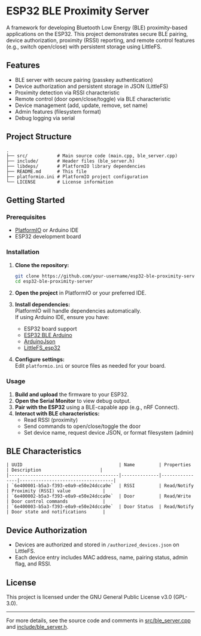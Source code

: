 # ESP32 BLE Proximity Server

A framework for developing Bluetooth Low Energy (BLE) proximity-based applications on the ESP32. This project demonstrates secure BLE pairing, device authorization, proximity (RSSI) reporting, and remote control features (e.g., switch open/close) with persistent storage using LittleFS.

## Features

- BLE server with secure pairing (passkey authentication)
- Device authorization and persistent storage in JSON (LittleFS)
- Proximity detection via RSSI characteristic
- Remote control (door open/close/toggle) via BLE characteristic
- Device management (add, update, remove, set name)
- Admin features (filesystem format)
- Debug logging via serial

## Project Structure

```
.
├── src/           # Main source code (main.cpp, ble_server.cpp)
├── include/       # Header files (ble_server.h)
├── libdeps/       # PlatformIO library dependencies
├── README.md      # This file
├── platformio.ini # PlatformIO project configuration
└── LICENSE        # License information
```

## Getting Started

### Prerequisites

- [PlatformIO](https://platformio.org/) or Arduino IDE
- ESP32 development board

### Installation

1. **Clone the repository:**

   ```bash
   git clone https://github.com/your-username/esp32-ble-proximity-server.git
   cd esp32-ble-proximity-server
   ```

2. **Open the project** in PlatformIO or your preferred IDE.

3. **Install dependencies:**  
   PlatformIO will handle dependencies automatically.  
   If using Arduino IDE, ensure you have:

   - ESP32 board support
   - [ESP32 BLE Arduino](https://github.com/nkolban/ESP32_BLE_Arduino)
   - [ArduinoJson](https://arduinojson.org/)
   - [LittleFS_esp32](https://github.com/lorol/LITTLEFS)

4. **Configure settings:**  
   Edit `platformio.ini` or source files as needed for your board.

### Usage

1. **Build and upload** the firmware to your ESP32.
2. **Open the Serial Monitor** to view debug output.
3. **Pair with the ESP32** using a BLE-capable app (e.g., nRF Connect).
4. **Interact with BLE characteristics:**
   - Read RSSI (proximity)
   - Send commands to open/close/toggle the door
   - Set device name, request device JSON, or format filesystem (admin)

## BLE Characteristics

```
| UUID                                    | Name         | Properties      | Description                      |
|-----------------------------------------|--------------|----------------|-----------------------------------|
| `6e400001-b5a3-f393-e0a9-e50e24dcca9e`  | RSSI         | Read/Notify    | Proximity (RSSI) value            |
| `6e400002-b5a3-f393-e0a9-e50e24dcca9e`  | Door         | Read/Write     | Door control commands             |
| `6e400003-b5a3-f393-e0a9-e50e24dcca9e`  | Door Status  | Read/Notify    | Door state and notifications      |
```

## Device Authorization

- Devices are authorized and stored in `/authorized_devices.json` on LittleFS.
- Each device entry includes MAC address, name, pairing status, admin flag, and RSSI.

## License

This project is licensed under the GNU General Public License v3.0 (GPL-3.0).

---

For more details, see the source code and comments in [src/ble_server.cpp](src/ble_server.cpp) and [include/ble_server.h](include/ble_server.h).
